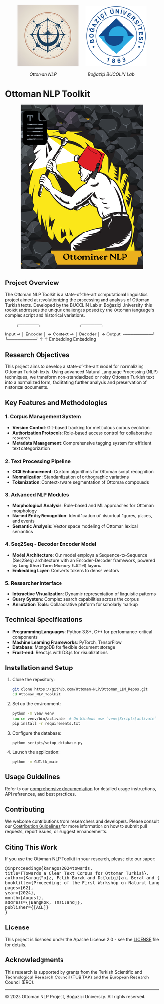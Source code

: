 <p align="center">
  <img src="items/readme_logo.png" alt="Ottoman NLP Toolkit Logo" width="200" style="margin-right: 20px;"/>
  <img src="items/boun.png" alt="Boğaziçi University Logo" width="200"/>
</p>
<p align="center">
  <em>Ottoman NLP</em>
  &nbsp;&nbsp;&nbsp;&nbsp;&nbsp;&nbsp;&nbsp;&nbsp;&nbsp;&nbsp;&nbsp;&nbsp;&nbsp;&nbsp;&nbsp;&nbsp;&nbsp;&nbsp;&nbsp;&nbsp;&nbsp;&nbsp;&nbsp;&nbsp;
  <em>Boğaziçi BUCOLIN Lab</em>
</p>

# Ottoman NLP Toolkit

<p align="center">
  <img src="items/ottominer_icon.png" alt="Ottominer Welcome Poster" width="400"/>
</p>

## Project Overview

The Ottoman NLP Toolkit is a state-of-the-art computational linguistics project aimed at revolutionizing the processing and analysis of Ottoman Turkish texts. Developed by the BUCOLIN Lab at Boğaziçi University, this toolkit addresses the unique challenges posed by the Ottoman language's complex script and historical variations.

         ┌─────────┐                  ┌─────────┐
Input -> │ Encoder │ -> Context -> │ Decoder │ -> Output
         └─────────┘                  └─────────┘
             ↑                            ↑
        Embedding                    Embedding

## Research Objectives

This project aims to develop a state-of-the-art model for normalizing Ottoman Turkish texts. Using advanced Natural Language Processing (NLP) techniques, we transform non-standardized or noisy Ottoman Turkish text into a normalized form, facilitating further analysis and preservation of historical documents.
## Key Features and Methodologies

### 1. Corpus Management System
- **Version Control**: Git-based tracking for meticulous corpus evolution
- **Authorization Protocols**: Role-based access control for collaborative research
- **Metadata Management**: Comprehensive tagging system for efficient text categorization

### 2. Text Processing Pipeline
- **OCR Enhancement**: Custom algorithms for Ottoman script recognition
- **Normalization**: Standardization of orthographic variations
- **Tokenization**: Context-aware segmentation of Ottoman compounds

### 3. Advanced NLP Modules
- **Morphological Analysis**: Rule-based and ML approaches for Ottoman morphology
- **Named Entity Recognition**: Identification of historical figures, places, and events
- **Semantic Analysis**: Vector space modeling of Ottoman lexical semantics

### 4. Seq2Seq - Decoder Encoder Model
- **Model Architecture**: Our model employs a Sequence-to-Sequence (Seq2Seq) architecture with an Encoder-Decoder framework, powered by Long Short-Term Memory (LSTM) layers.
- **Embedding Layer**:  Converts tokens to dense vectors

### 5. Researcher Interface
- **Interactive Visualization**: Dynamic representation of linguistic patterns
- **Query System**: Complex search capabilities across the corpus
- **Annotation Tools**: Collaborative platform for scholarly markup

## Technical Specifications

- **Programming Languages**: Python 3.8+, C++ for performance-critical components
- **Machine Learning Frameworks**: PyTorch, TensorFlow
- **Database**: MongoDB for flexible document storage
- **Front-end**: React.js with D3.js for visualizations

## Installation and Setup

1. Clone the repository:
   ```bash
   git clone https://github.com/Ottoman-NLP/Ottoman_LLM_Repos.git
   cd Ottoman_NLP_Toolkit
   ```

2. Set up the environment:
   ```bash
   python -m venv venv
   source venv/bin/activate  # On Windows use `venv\Scripts\activate`
   pip install -r requirements.txt
   ```

3. Configure the database:
   ```bash
   python scripts/setup_database.py
   ```

4. Launch the application:
   ```bash
   python -m GUI.tk_main
   ```

## Usage Guidelines

Refer to our [comprehensive documentation](https://ottoman-nlp.readthedocs.io) for detailed usage instructions, API references, and best practices.

## Contributing

We welcome contributions from researchers and developers. Please consult our [Contribution Guidelines](CONTRIBUTING.md) for more information on how to submit pull requests, report issues, or suggest enhancements.

## Citing This Work

If you use the Ottoman NLP Toolkit in your research, please cite our paper:
<pre>
@inproceedings{karagoz2024towards,
title={Towards a Clean Text Corpus for Ottoman Turkish},
author={Karag{"o}z, Fatih Burak and Do{\u{g}}an, Berat and {"O}zate{\c{s}}, {\c{S}}aziye Bet{"u}l},
booktitle={Proceedings of the First Workshop on Natural Language Processing for Turkic Languages (SIGTURK 2024)},
pages={62},
year={2024},
month={August},
address={[Bangkok, Thailand]},
publisher={[ACL]}
}
</pre>

## License

This project is licensed under the Apache License 2.0 - see the [LICENSE](LICENSE) file for details.

## Acknowledgments

This research is supported by grants from the Turkish Scientific and Technological Research Council (TÜBİTAK) and the European Research Council (ERC).

---

© 2023 Ottoman NLP Project, Boğaziçi University. All rights reserved.